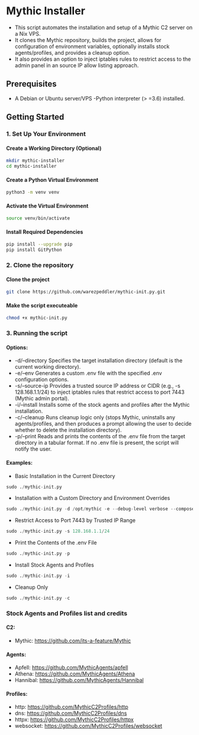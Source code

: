 # Mythic Installer

- This script automates the installation and setup of a Mythic C2 server on a Nix VPS. 
- It clones the Mythic repository, builds the project, allows for configuration of environment variables, optionally installs stock agents/profiles, and provides a cleanup option. 
- It also provides an option to inject iptables rules to restrict access to the admin panel in an source IP allow listing approach.

## Prerequisites
- A Debian or Ubuntu server/VPS
-Python interpreter (> =3.6) installed.

## Getting Started

### 1. Set Up Your Environment

#### Create a Working Directory (Optional)
```sh
mkdir mythic-installer
cd mythic-installer
```
#### Create a Python Virtual Environment
```sh
python3 -m venv venv
```
#### Activate the Virtual Environment
```sh
source venv/bin/activate
```
#### Install Required Dependencies
```sh
pip install --upgrade pip
pip install GitPython
```
### 2. Clone the repository

#### Clone the project
```sh
git clone https://github.com/warezpeddler/mythic-init.py.git
```
#### Make the script executeable
```sh
chmod +x mythic-init.py
```
### 3. Running the script
#### Options:
- -d/–directory 
Specifies the target installation directory (default is the current working directory).
- -e/–env
Generates a custom .env file with the specified .env configuration options.
- -s/–source-ip
Provides a trusted source IP address or CIDR (e.g., -s 128.168.1.1/24) to inject iptables rules that restrict access to port 7443 (Mythic admin portal).
- -i/–install
Installs some of the stock agents and profiles after the Mythic installation.
- -c/–cleanup
Runs cleanup logic only (stops Mythic, uninstalls any agents/profiles, and then produces a prompt allowing the user to decide whether to delete the installation directory).
- -p/–print
Reads and prints the contents of the .env file from the target directory in a tabular format. If no .env file is present, the script will notify the user.
#### Examples:
-  Basic Installation in the Current Directory
``` python
sudo ./mythic-init.py
```
- Installation with a Custom Directory and Environment Overrides
``` python
sudo ./mythic-init.py -d /opt/mythic -e --debug-level verbose --compose-project-name "mythic_custom"
```
-  Restrict Access to Port 7443 by Trusted IP Range
``` python
sudo ./mythic-init.py -s 128.168.1.1/24
```
- Print the Contents of the .env File
``` python
sudo ./mythic-init.py -p
```
- Install Stock Agents and Profiles
``` python
sudo ./mythic-init.py -i
```
- Cleanup Only
``` python
sudo ./mythic-init.py -c
```

### Stock Agents and Profiles list and credits
#### C2:
- Mythic: https://github.com/its-a-feature/Mythic

#### Agents:
- Apfell: https://github.com/MythicAgents/apfell
- Athena: https://github.com/MythicAgents/Athena
- Hannibal: https://github.com/MythicAgents/Hannibal

#### Profiles:
- http: https://github.com/MythicC2Profiles/http
- dns: https://github.com/MythicC2Profiles/dns
- httpx: https://github.com/MythicC2Profiles/httpx
- websocket: https://github.com/MythicC2Profiles/websocket
